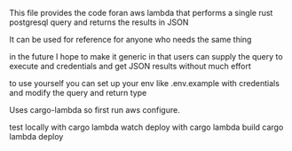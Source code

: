 This file provides the code foran aws lambda that
performs a single rust postgresql query and returns the
results in JSON

It can be used for reference for anyone who needs
the same thing

in the future I hope to make it generic
in that users can supply the query to execute
and credentials and get JSON results without
much effort

to use yourself you can set up your env like .env.example with
credentials and modify the query and return type

Uses cargo-lambda so first run aws configure.

test locally with
cargo lambda watch 
deploy with 
cargo lambda build
cargo lambda deploy

